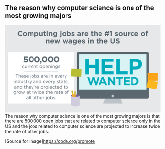 ## The reason why computer science is one of the most growing majors
![stats_image](https://github.com/jeed123456789/first_assignment/blob/master/Slide6_Computing_Jobs.png)
The reason why computer science is one of the most growing majors is that there are 500,000 open jobs that are related to computer science only in the US and the jobs related to computer science are projected to increase twice the rate of other jobs.

[Source for image]https://code.org/promote
